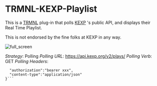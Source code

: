 # TRMNL-KEXP-Playlist

This is a [TRMNL](https://usetrmnl.com/) plug-in that polls [KEXP](https://kexp.org)
's public API, and displays their Real Time Playlist.

This is not endorsed by the fine folks at KEXP in any way. 

![full_screen](https://github.com/user-attachments/assets/9959d8a8-4451-4361-bac1-bef1f6110bc5)

*Strategy*: Polling
*Polling URL*: https://api.kexp.org/v2/plays/
*Polling Verb*: GET
*Polling Headers*: 
```{
  "authorization":"bearer xxx",
  "content-type":"application/json"
}```